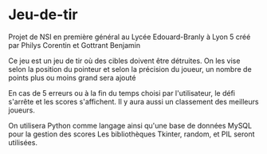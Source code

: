 # Jeu-de-tir

Projet de NSI en première général au Lycée Edouard-Branly à Lyon 5 créé par Philys Corentin et Gottrant Benjamin

Ce jeu est un jeu de tir où des cibles doivent être détruites.
On les vise selon la position du pointeur et selon la précision du joueur, un nombre de points plus ou moins grand sera ajouté

En cas de 5 erreurs ou à la fin du temps choisi par l'utilisateur, le défi s'arrête et les scores s'affichent.
Il y aura aussi un classement des meilleurs joueurs.

On utilisera Python comme langage ainsi qu'une base de données MySQL pour la gestion des scores
Les bibliothèques Tkinter, random, et PIL seront utilisées.
